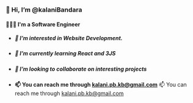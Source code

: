 <h3>👋 Hi, I’m @kalaniBandara</h3>
<h4>👩🏻‍💻 I'm a Software Engineer</h4>

- <h5>👀 I’m interested in Website Development.</h5>
- <h5>🌱 I’m currently learning React and 3JS</h5>
- <h5>💞️ I’m looking to collaborate on interesting projects</h5>
- <b>📫 You can reach me through [kalani.pb.kb@gmail.com](mailto:kalani.pb.kb@gmail.com)</b>
📫 You can reach me through [kalani.pb.kb@gmail.com](mailto:kalani.pb.kb@gmail.com)



<!---
kalaniBandara/kalaniBandara is a ✨ special ✨ repository because its `README.md` (this file) appears on your GitHub profile.
You can click the Preview link to take a look at your changes.
--->
